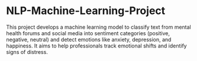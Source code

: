 # NLP-Machine-Learning-Project
This project develops a machine learning model to classify text from mental health forums and social media into sentiment categories (positive, negative, neutral) and detect emotions like anxiety, depression, and happiness. It aims to help professionals track emotional shifts and identify signs of distress.
